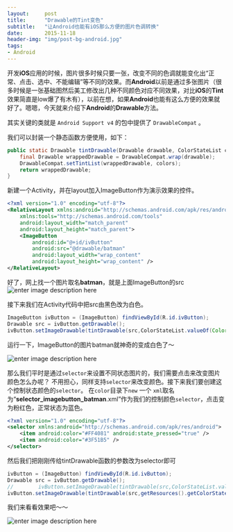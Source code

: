 ```yaml
---
layout:     post
title:      "Drawable的Tint变色"
subtitle:   "让Android也能有iOS那么方便的图片色调转换"
date:       2015-11-18
header-img: "img/post-bg-android.jpg"
tags:
- Android
---
```


开发**iOS**应用的时候，图片很多时候只要一张，改变不同的色调就能变化出“正常、点击、选中、不能编辑”等不同的效果。而**Android**以前是通过多张图片（很多时候是一张基础图然后美工修改出几种不同颜色对应不同效果，对比**iOS**的**Tint**效果简直是low爆了有木有），以前在想，如果**Android**也能有这么方便的效果就好了。嗯嗯，今天就来介绍下**Android**的**Drawable**方法。

其实关键的类就是 `Android Support v4` 的包中提供了 `DrawableCompat` 。

我们可以封装一个静态函数方便使用，如下：

```java
public static Drawable tintDrawable(Drawable drawable, ColorStateList colors) {
    final Drawable wrappedDrawable = DrawableCompat.wrap(drawable);
    DrawableCompat.setTintList(wrappedDrawable, colors);
    return wrappedDrawable;
}
```

新建一个Activity，并在layout加入ImageButton作为演示效果的控件。

```xml
<?xml version="1.0" encoding="utf-8"?>
<RelativeLayout xmlns:android="http://schemas.android.com/apk/res/android"
    xmlns:tools="http://schemas.android.com/tools" 
    android:layout_width="match_parent"
    android:layout_height="match_parent">
    <ImageButton
        android:id="@+id/ivButton"
        android:src="@drawable/batman"
        android:layout_width="wrap_content"
        android:layout_height="wrap_content" />
</RelativeLayout>
```

好了，网上找一个图片取名**batman**，就是上面ImageButton的src
![enter image description here](http://7xnh65.com1.z0.glb.clouddn.com/batman.png)

接下来我们在Activity代码中把src由黑色改为白色。

```java
ImageButton ivButton = (ImageButton) findViewById(R.id.ivButton);
Drawable src = ivButton.getDrawable();
ivButton.setImageDrawable(tintDrawable(src,ColorStateList.valueOf(Color.WHITE)));
```

运行一下，ImageButton的图片batman就神奇的变成白色了～

![enter image description here](http://7xnh65.com1.z0.glb.clouddn.com/D2D2F182-FED0-4BA6-AF57-6CAF8B51ED45.png)

那么我们平时是通过`selector`来设置不同状态图片的，我们需要点击来改变图片颜色怎么办呢？
不用担心，同样支持`selector`来改变颜色。接下来我们要创建这个控制状态颜色的`selector`。
在`color`目录下`new` 一个 `xml`取名为“**selector_imagebutton_batman**.xml”作为我们的控制颜色`selector`，点击变为粉红色，正常状态为蓝色。

```xml
<?xml version="1.0" encoding="utf-8"?>
<selector xmlns:android="http://schemas.android.com/apk/res/android">
    <item android:color="#FF4081" android:state_pressed="true" />
    <item android:color="#3F51B5" />
</selector>
```

然后我们把刚刚传给tintDrawable函数的参数改为selector即可

```java
ivButton = (ImageButton) findViewById(R.id.ivButton);
Drawable src = ivButton.getDrawable();
//        ivButton.setImageDrawable(tintDrawable(src,ColorStateList.valueOf(Color.WHITE)));
ivButton.setImageDrawable(tintDrawable(src,getResources().getColorStateList(R.color.selector_imagebutton_batman)));
```

我们来看看效果吧～～

![enter image description here](http://7xnh65.com1.z0.glb.clouddn.com/tintdemo.gif)

